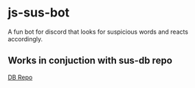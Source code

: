 # js-sus-bot
A fun bot for discord that looks for suspicious words and reacts accordingly. 

## Works in conjuction with sus-db repo
[DB Repo](https://github.com/Opaleone/sus-db)